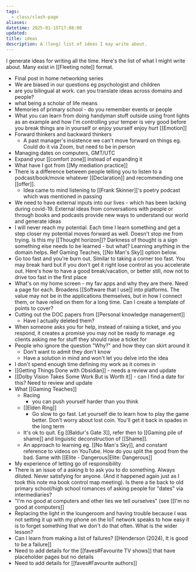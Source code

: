 ```yaml
---
tags:
  - class/slash-page
aliases: 
datetime: 2025-01-15T17:08:00
updated: 
title: ideas
description: A (long) list of ideas I may write about.
---
```

I generate ideas for writing all the time. Here's the list of what I might write about. Many exist in [[Fleeting note]] format.

- Final post in home networking series
- We are biased in our questions eg psychologist and children
- are you bilingual at work. can you translate ideas across domains and people?
- what being a scholar of life means
- Memories of primary school - do you remember events or people
- What you can learn from doing handyman stuff outside using front lights as an example and how I'm controlling your temper is very good before you break things are in yourself or enjoy yourself enjoy hurt  [[Emotion]]
- Forward thinkers and backward thinkers 
    - A past manager's insistence we can't move forward on things eg. Could do it via Zoom, but need to be in person
- Managing dates on computers, GMT/UTC 
- Expand your [[comfort zone]] instead of expanding it 
- What have I got from [[My mediation practice]]
- There is a difference between people telling you to listen to a podcast/book/movie whatever [[Declaration]] and recommending one [[offer]].
    - Idea came to mind listening to [[Frank Skinner]]'s poetry podcast which was mentioned in passing
- We need to have external inputs into our lives - which has been lacking during covid-19. External ideas from conversations with people or through books and podcasts provide new ways to understand our world and generate ideas 
- I will never reach my potential. Each time I learn something and get a step closer my potential moves forward as well. Doesn't stop me from trying. Is this my [[Thought horizon]]? Darkness of thought is a sign something else needs to be learned - but what? Learning anything in the domain helps. Ref Gaming Teaches, [[No Man's Sky]] option below.
- Go too fast and you're burn out. Similar to taking a corner too fast. You may break hard but if you don't get it right lose control as you accelerate out. Here's how to have a good break/vacation, or better still, now not to drive too fast in the first place         
- What's on my home screen - my fav apps and why they are there. Need a page for each. Broadens [[Software that I use]] into platforms. The value may not be in the applications themselves, but in how I connect them, or have relied on them for a long time. Can I create a template of points to cover?
- Cutting out the DOC papers from [[Personal knowledge management]] 
	- Have I actually deleted them?
- When someone asks you for help, instead of raising a ticket, and you respond, it creates a promise you may not be ready to manage .eg clients asking me for stuff they should raise a ticket for
- People who ignore the question "Why?" and how they can skirt around it
	- Don't want to admit they don't know
	- Have a solution in mind and won't let you delve into the idea
- I don't spend enough time defining my work as it comes in
- [[Getting Things Done with Obsidian]] - needs a review and update
- [[Dolby Vision Takes Some Work But is Worth it]] - can I find a date for this? Need to review and update
- What [[Gaming Teaches]]
	- Racing
		- you can push yourself harder than you think
	- [[Elden Ring]]
		- Go slow to go fast. Let yourself die to learn how to play the game better. Don't worry about lost coin. You'll get it back in spades in the long term
	- It's ok to quit. Eg [[Baldur's Gate 3]], refer then to [[Gaming pile of shame]] and linguistic deconstruction of [[Shame]].
	- An approach to learning eg. [[No Man's Sky]], and constant reference to videos on YouTube. How do you split the good from the bad. Same with [[Elite - Dangerous|Elite: Dangerous]]
- My experience of letting go of responsibility
- There is an issue of a asking b to ask you to do something. Always diluted. Never satisfying for anyone. (And it happened again just as I took this note ma book control map meeting). Is there a tie back to old primary school/high school romances of asking people for "dates" via intermediaries?
- "I'm no good at computers and other lies we tell ourselves" (see [[I'm no good at computers]]
- Replacing the light in the loungeroom and having trouble because I was not setting it up with my phone on the IoT network speaks to how easy it is to forget something that we don't do that often. What is the wider lesson?
- Can I learn from making a list of failures? [[Henderson (2024), It is good to be a failure]]
- Need to add details for the [[faves#Favourite TV shows]] that have placeholder pages but no details
- Need to add details for [[faves#Favourite authors]]
